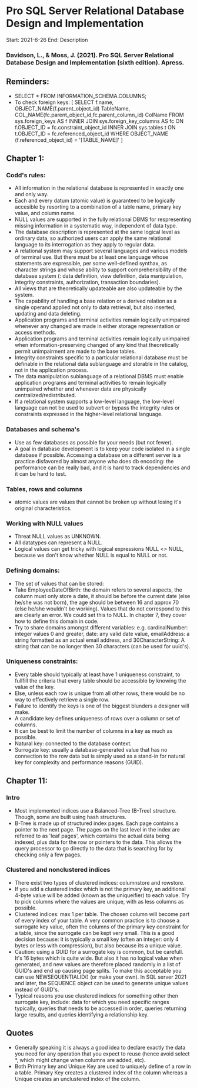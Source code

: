 # Pro SQL Server Relational Database Design and Implementation
Start: 2021-6-26
End:
Description

### Davidson, L., & Moss, J. (2021). Pro SQL Server Relational Database Design and Implementation (sixth edition). Apress.

## Reminders:
- SELECT * FROM INFORMATION_SCHEMA.COLUMNS;
- To check foreign keys:
[
SELECT 
f.name,
   OBJECT_NAME(f.parent_object_id) TableName,
   COL_NAME(fc.parent_object_id,fc.parent_column_id) ColName
FROM 
   sys.foreign_keys AS f
INNER JOIN 
   sys.foreign_key_columns AS fc 
      ON f.OBJECT_ID = fc.constraint_object_id
INNER JOIN 
   sys.tables t 
      ON t.OBJECT_ID = fc.referenced_object_id
WHERE 
   OBJECT_NAME (f.referenced_object_id) = '[TABLE_NAME]'
]
## Chapter 1:
### Codd's rules:
- All information in the relational database is represented in exactly one and only way.
- Each and every datum (atomic value) is guaranteed to be logically accesible by resorting to a combination of a table name, primary key value, and column name.
- NULL values are supported in the fully relational DBMS for respresenting missing information in a systematic way, independent of data type.
- The database description is represented at the same logical level as ordinary data, so authorized users can apply the same relational language to its interrogation as they apply to regular data.
- A relational system may support several languages and various models of terminal use. But there must be at least one language whose statements are expressible, per some well-defined synthax, as character strings and whose ability to support comprehensibility of the database system (: data definition, view definition, data manipulation, integrity constraints, authorization, transaction boundaries).
- All views that are theoretically updateable are also updateable by the system.
- The capability of handling a base relation or a derived relation as a single operand applied not only to data retrieval, but also inserted, updating and data deleting.
- Application programs and terminal activities remain logically unimpaired whenever any changed are made in either storage representation or access methods.
- Application programs and terminal activities remain logically unimpaired when information-preserving changed of any kind that theoretically permit unimpairment are made to the base tables.
- Integrity constraints specific to a particular relational database must be definable in the relational data sublanguage and storable in the catalog, not in the application process.
- The data manipulation sublanguage of a relational DBMS must enable application programs and terminal activities to remain logically unimpaired whether and whenever data are physically centralized/redistributed.
- If a relational system supports a low-level language, the low-level language can not be used to subvert or bypass the integrity rules or constraints expressed in the higher-level relational language. 

### Databases and schema's
- Use as few databases as possible for your needs (but not fewer).
- A goal in database development is to keep your code isolated in a single database if possible. Accessing a database on a different server is a practice disfavored by almost anyone who does db encoding: the performance can be really bad, and it is hard to track dependencies and it can be hard to test.

### Tables, rows and columns
- atomic values are values that cannot be broken up without losing it's original characteristics. 

### Working with NULL values
- Threat NULL values as UNKNOWN.
- All datatypes can represent a NULL. 
- Logical values can get tricky with logical expressions NULL <> NULL, because we don't know whether NULL is equal to NULL or not.

### Defining domains:
- The set of values that can be stored:
- Take EmployeeDateOfBirth: the domain refers to several aspects, the column must only store a date, it should be before the current date (else he/she was not born), the age should be between 16 and approx 70 (else he/she wouldn't be working). Values that do not correspond to this are clearly an error. We could set this to NULL. In chapter 7, they cover how to define this domain in code.
- Try to share domains amongst different variables: e.g. cardinalNumber: integer values 0 and greater, date: any valid date value, emailAddress: a string formatted as an actual email address, and 30CharacterString: A string that can be no longer then 30 characters (can be used for uuid's).


### Uniqueness constraints:
- Every table should typically at least have 1 uniqueness constraint, to fullfill the criteria that every table should be accessible by knowing the value of the key.
- Else, unless each row is unique from all other rows, there would be no way to effectively retrieve a single row.
- Failure to identify the keys is one of the biggest blunders a designer will make.
- A candidate key defines uniqueness of rows over a column or set of columns. 
- It can be best to limit the number of columns in a key as much as possible. 
- Natural key: connected to the database context.
- Surrogate key: usually a database-generated value that has no connection to the row data but is simply used as a stand-in for natural key for complexity and performance reasons (GUID).

## Chapter 11:
### Intro
- Most implemented indices use a Balanced-Tree (B-Tree) structure. Though, some are built using hash structures.
- B-Tree is made up of structured index pages. Each page contains a pointer to the next page. The pages on the last level in the index are referred to as 'leaf pages', which contains the actual data being indexed, plus data for the row or pointers to the data. This allows the query processor to go directly to the data that is searching for by checking only a few pages.
### Clustered and nonclustered indices
- There exist two types of clustered indices: columnstore and rowstore.
- If you add a clustered index which is not the primary key, an additional 4-byte value will be added (known as the uniqueifier) to each value. Try to pick columns where the values are unique, with as less columns as possible.
- Clustered indices: max 1 per table. The chosen column will become part of every index of your table. A very common practice is to choose a surrogate key value, often the columns of the primary key constraint for a table, since the surrogate can be kept very small. This is a good decision because: it is typically a small key (often an integer: only 4 bytes or less with compression), but also because its a unique value.
- Caution: using a GUID for a surrogate key is common, but be carefull. It's 16 bytes which is quite wide. But also it has no logical value when generated, and new values are therefore placed randomly in a list of GUID's and end up causing page splits. To make this acceptable you can use NEWSEQUENTIALID() (or make your own). In SQL server 2021 and later, the SEQUENCE object can be used to generate unique values instead of GUID's.
- Typical reasons you use clustered indices for something other then surrogate key, include: data for which you need specific ranges typically, queries that needs to be accessed in order, queries returning large results, and queries identifying a relationship key.

## Quotes
- Generally speaking it is always a good idea to declare exactly the data you need for any operation that you expect to reuse (hence avoid select *, which might change when columns are added, etc).
- Both Primary key and Unique Key are used to uniquely define of a row in a table. Primary Key creates a clustered index of the column whereas a Unique creates an unclustered index of the column. 